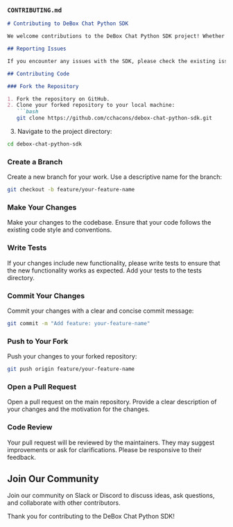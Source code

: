 
### `CONTRIBUTING.md`

```markdown
# Contributing to DeBox Chat Python SDK

We welcome contributions to the DeBox Chat Python SDK project! Whether you want to report a bug, improve the documentation, or contribute to the codebase, we appreciate your help.

## Reporting Issues

If you encounter any issues with the SDK, please check the existing issues on the [GitHub issues page](https://github.com/cchacons/debox-chat-python-sdk/issues) first to see if someone else has already reported the same problem. If not, feel free to open a new issue with a clear description of the problem and the steps to reproduce it.

## Contributing Code

### Fork the Repository

1. Fork the repository on GitHub.
2. Clone your forked repository to your local machine:
   ```bash
   git clone https://github.com/cchacons/debox-chat-python-sdk.git
   ```

3. Navigate to the project directory:

  ```bash
  cd debox-chat-python-sdk
  ```

### Create a Branch

Create a new branch for your work. Use a descriptive name for the branch:

  ```bash
  git checkout -b feature/your-feature-name
  ```

### Make Your Changes

Make your changes to the codebase. Ensure that your code follows the existing code style and conventions.

### Write Tests

If your changes include new functionality, please write tests to ensure that the new functionality works as expected. Add your tests to the tests directory.

### Commit Your Changes

Commit your changes with a clear and concise commit message:

  ```bash
  git commit -m "Add feature: your-feature-name"
  ```

### Push to Your Fork

Push your changes to your forked repository:

  ```bash
  git push origin feature/your-feature-name
  ```

### Open a Pull Request

Open a pull request on the main repository. Provide a clear description of your changes and the motivation for the changes.

### Code Review

Your pull request will be reviewed by the maintainers. They may suggest improvements or ask for clarifications. Please be responsive to their feedback.

## Join Our Community

Join our community on Slack or Discord to discuss ideas, ask questions, and collaborate with other contributors.

Thank you for contributing to the DeBox Chat Python SDK!
